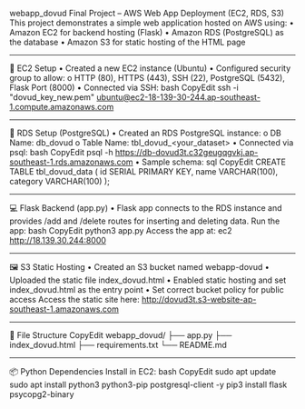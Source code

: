 webapp_dovud
Final Project – AWS Web App Deployment (EC2, RDS, S3)
This project demonstrates a simple web application hosted on AWS using:
•	Amazon EC2 for backend hosting (Flask)
•	Amazon RDS (PostgreSQL) as the database
•	Amazon S3 for static hosting of the HTML page
________________________________________
🔧 EC2 Setup
•	Created a new EC2 instance (Ubuntu)
•	Configured security group to allow:
o	HTTP (80), HTTPS (443), SSH (22), PostgreSQL (5432), Flask Port (8000)
•	Connected via SSH:
bash
CopyEdit
ssh -i "dovud_key_new.pem" ubuntu@ec2-18-139-30-244.ap-southeast-1.compute.amazonaws.com
________________________________________
🐘 RDS Setup (PostgreSQL)
•	Created an RDS PostgreSQL instance:
o	DB Name: db_dovud
o	Table Name: tbl_dovud_<your_dataset>
•	Connected via psql:
bash
CopyEdit
psql -h https://db-dovud3t.c32geugqgvkj.ap-southeast-1.rds.amazonaws.com
•	Sample schema:
sql
CopyEdit
CREATE TABLE tbl_dovud_data (
    id SERIAL PRIMARY KEY,
    name VARCHAR(100),
    category VARCHAR(100)
);
________________________________________
💻 Flask Backend (app.py)
•	Flask app connects to the RDS instance and provides /add and /delete routes for inserting and deleting data.
Run the app:
bash
CopyEdit
python3 app.py
Access the app at: ec2
http://18.139.30.244:8000
________________________________________
🖼️ S3 Static Hosting
•	Created an S3 bucket named webapp-dovud
•	Uploaded the static file index_dovud.html
•	Enabled static hosting and set index_dovud.html as the entry point
•	Set correct bucket policy for public access
Access the static site here:
http://dovud3t.s3-website-ap-southeast-1.amazonaws.com
________________________________________
📁 File Structure
CopyEdit
webapp_dovud/
├── app.py
├── index_dovud.html
├── requirements.txt
└── README.md
________________________________________
📦 Python Dependencies
Install in EC2:
bash
CopyEdit
sudo apt update
sudo apt install python3 python3-pip postgresql-client -y
pip3 install flask psycopg2-binary

